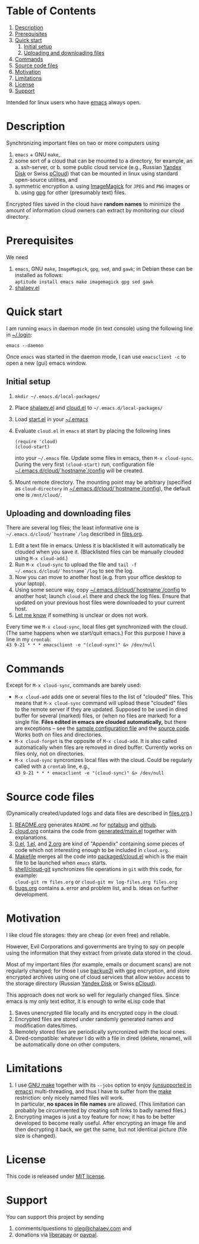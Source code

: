 
# Table of Contents

1.  [Description](#orgadee157)
2.  [Prerequisites](#org6389f62)
3.  [Quick start](#orge0421f9)
    1.  [Initial setup](#orgb9ace0b)
    2.  [Uploading and downloading files](#org402e1ae)
4.  [Commands](#org12e925a)
5.  [Source code files](#orgbc9ce02)
6.  [Motivation](#orgcf4df6f)
7.  [Limitations](#orgb4d0596)
8.  [License](#org8178671)
9.  [Support](#org35a9014)

Intended for linux users who have [emacs](https://www.gnu.org/software/emacs/) always open.


<a id="orgadee157"></a>

# Description

Synchronizing important files on two or more computers using

1.  `emacs` + GNU `make`,
2.  some sort of a cloud that can be mounted to a directory, for example, an
    a. ssh-server, or
    b. some public cloud service (e.g., Russian [Yandex Disk](https://disk.yandex.com/) or Swiss [pCloud](https://www.pcloud.com)) that can be mounted in linux
       using standard open-source utilities,
    and
3.  symmetric encryption
    a. using [ImageMagick](https://imagemagick.org/) for `JPEG` and `PNG` images or
    b. using [gpg](https://www.gnupg.org/) for other (presumably text) files.

Encrypted files saved in the cloud have **random names** to minimize the amount of information cloud owners can extract by monitoring our cloud directory.


<a id="org6389f62"></a>

# Prerequisites

We need

1.  `emacs`, GNU `make`, `ImageMagick`, `gpg`, `sed`, and `gawk`; in Debian these can be installed as follows:  
    `aptitude install emacs make imagemagick gpg sed gawk`
2.  [shalaev.el](https://github.com/chalaev/lisp-goodies/blob/master/packaged/shalaev.el)


<a id="orge0421f9"></a>

# Quick start

I am running `emacs` in daemon mode (in text console) using the following line in [~/.login](https://github.com/chalaev/lisp-goodies/blob/master/.login):

    emacs --daemon

Once `emacs` was started in the daemon mode, I can use `emacsclient -c` to open a new (gui) emacs window.


<a id="orgb9ace0b"></a>

## Initial setup

1.  `mkdir ~/.emacs.d/local-packages/`
2.  Place [shalaev.el](https://github.com/chalaev/lisp-goodies/blob/master/packaged/shalaev.el) and [cloud.el](packaged/cloud.el) to `~/.emacs.d/local-packages/`
3.  Load [start.el](goodies/start.el) in your [~/.emacs](https://github.com/chalaev/lisp-goodies/blob/master/generated/dot.emacs)
4.  Evaluate `cloud.el` in `emacs` at start by placing the following lines
    
        (require 'cloud)
        (cloud-start)
    
    into your `~/.emacs` file. Update some files in emacs, then `M-x cloud-sync`.
    During the very first `(cloud-start)` run, configuration file [~/.emacs.d/cloud/\`hostname\`/config](config) will be created.
5.  Mount remote directory. The mounting point may be arbitrary (specified as `cloud-directory` in [~/.emacs.d/cloud/\`hostname\`/config](config)), the default one is `/mnt/cloud/`.


<a id="org402e1ae"></a>

## Uploading and downloading files

There are several log files; the least informative one is ``~/.emacs.d/cloud/`hostname`/log`` described in [files.org](files.org).

1.  Edit a text file in emacs. Unless it is blacklisted it will automatically be clouded when you save it. (Blacklisted files can be manually clouded using `M-x cloud-add`.)
2.  Run `M-x cloud-sync` to upload the file and ``tail -f ~/.emacs.d/cloud/`hostname`/log`` to see the log.
3.  Now you can move to another host (e.g. from your office desktop to your laptop).
4.  Using some secure way, copy [~/.emacs.d/cloud/\`hostname\`/config](config) to another host; launch `cloud.el` there and check the log files.
    Ensure that updated on your previous host files were downloaded to your current host.
5.  [Let me know](https://github.com/chalaev/cloud/issues/new/choose) if something is unclear or does not work.

Every time we `M-x cloud-sync`, local files get synchronized with the cloud.
(The same happens when we start/quit emacs.)
For this purpose I have a line in my `crontab`:  
`43 9-21 * * * emacsclient -e "(cloud-sync)" &> /dev/null`


<a id="org12e925a"></a>

# Commands

Except for `M-x cloud-sync`, commands are barely used:

-   `M-x cloud-add` adds one or several files to the list of "clouded" files.
    This means that `M-x cloud-sync` command will upload these "clouded" files to the remote server if they are updated. Supposed to be used in dired buffer for several
    (marked) files, or (when no files are marked) for a single file. **Files edited in emacs are clouded automatically,** but there are exceptions – see the
    [sample configuration file](config) and the [source code](cloud.org).
    Works both on files and directories.
-   `M-x cloud-forget` is the opposite of `M-x cloud-add`. 
    It is also called automatically when files are removed in dired buffer. Currently works on files only, not on directories.
-   `M-x cloud-sync` syncronizes local files with the cloud. Could be regularly called with a `crontab` line, e.g.,  
    `43 9-21 * * * emacsclient -e "(cloud-sync)" &> /dev/null`


<a id="orgbc9ce02"></a>

# Source code files

(Dynamically created/updated logs and data files are described in [files.org](files.org).)

1.  [README.org](README.org) generates `README.md` for [notabug](https://notabug.org/shalaev/emacs-cloud) and [github](https://github.com/chalaev/cloud).
2.  [cloud.org](cloud.org) contains the code from [generated/main.el](generated/main.el) together with explanations.
3.  [0.el](0.el), [1.el](1.el), and [2.org](2.org) are kind of "Appendix" containing some pieces of code which not interesting enough to be included in `cloud.org`.
4.  [Makefile](Makefile) merges all the code into [packaged/cloud.el](packaged/cloud.el) which is the main file to be launched when `emacs` starts.
5.  [shell/cloud-git](shell/cloud-git) synchronizes file operations in `git` with this code, for example:  
    `cloud-git rm files.org` or `cloud-git mv log-files.org files.org`
6.  [bugs.org](bugs.org) contains
    a. error and problem list, and
    b. ideas on further development.


<a id="orgcf4df6f"></a>

# Motivation

I like cloud file storages: they are cheap (or even free) and reliable.

However, Evil Corporations and governments are trying to spy on people using the information
that they extract from private data stored in the cloud.

Most of my important files (for example, emails or document scans) are not regularly changed;
for those I use [backup2l](https://github.com/chalaev/backup2l.conf) with gpg encryption, and store encrypted archives
using one of cloud services that allow `WebDav` access to the storage directory (Russian [Yandex Disk](https://disk.yandex.com/) or Swiss [pCloud](https://www.pcloud.com)).

This approach does not work so well for regularly changed files.
Since emacs is my only text editor, it is enough to write eLisp code that

1.  Saves unencrypted file locally and its encrypted copy in the cloud.
2.  Encrypted files are stored under randomly generated names and modification dates/times.
3.  Remotely stored files are periodically syncronized with the local ones.
4.  Dired-compatible: whatever I do with a file in dired (delete, rename), will be automatically done on other computers.


<a id="orgb4d0596"></a>

# Limitations

1.  I use [GNU make](https://www.gnu.org/software/make/) together with its `--jobs` option to enjoy [(unsupported in emacs)](https://www.emacswiki.org/emacs/EmacsLispLimitations) multi-threading, and thus
    I have to suffer from the [make](https://www.gnu.org/software/make/) restriction: only nicely named files will work.  
    In particular, **no spaces in file names** are allowed.
    (This limitation can probably be circumvented by creating soft links to badly named files.)
2.  Encrypting images is just a toy feature for now; it has to be better developed to become really useful.
    After encrypting an image file and then decrypting it back, we get the same, but not identical picture (file size is changed).


<a id="org8178671"></a>

# License

This code is released under [MIT license](https://mit-license.org/).


<a id="org35a9014"></a>

# Support

You can support this project by sending

1.  comments/questions to [oleg@chalaev.com](mailto:oleg@chalaev.com) and
2.  donations via [liberapay](https://liberapay.com/shalaev/donate) or [paypal](https://www.paypal.com/paypalme/chalaev).

